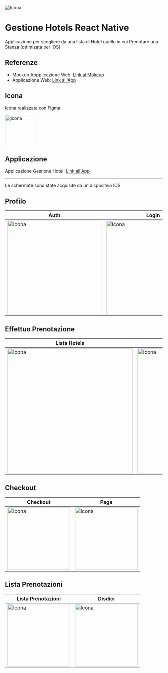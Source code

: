 <img src="https://github.com/vittorioPiotti/Gestione-Hotel-React-Native/blob/main/header.png" alt="Icona" />




# Gestione Hotels React Native
Applicazione per scegliere da una lista di Hotel quello in cui Prenotare una Stanza (ottimizata per IOS) 

## Referenze 

- Mockup Appplicazione Web: [Link al Mokcup](https://www.figma.com/proto/BpWZ6Xun7IkvYqavXrUkGt/GestioneHotel?type=design&scaling=scale-down&page-id=0%3A1&node-id=78-38&starting-point-node-id=71%3A150)
- Applicazione Web: [Link all'App](https://sl2gz4.csb.app/)





## Icona 

Icona realizzata con  [Figma](https://www.figma.com/)

<img src="https://github.com/vittorioPiotti/Gestione-Hotel-React-Native/blob/main/project/icona.png" alt="Icona" width="100"/>


## Applicazione

Applicazione Gestione Hotel: [Link all'App](https://sl2gz4.csb.app/GestioneHotel)

---

Le schermate sono state acquisite da un dispositivo IOS 

## Profilo

| Auth| Login | Profilo | Elimina |
| ------------ | ------------ | ------------ | ------------ |
| <img src="https://github.com/vittorioPiotti/Gestione-Hotel-React-Native/blob/main/auth.png" alt="Icona" width="300"/> | <img src="https://github.com/vittorioPiotti/Gestione-Hotel-React-Native/blob/main/login.png" alt="Icona" width="300"/> | <img src="https://github.com/vittorioPiotti/Gestione-Hotel-React-Native/blob/main/edit.png" alt="Icona" width="300"/>| <img src="https://github.com/vittorioPiotti/Gestione-Hotel-React-Native/blob/main/elimina.png" alt="Icona" width="300"/> |

## Effettuo Prenotazione

| Lista Hotels| Hotel Scelto | Lista Stanze | Stanza Scelta |
| ------------ | ------------ | ------------ | ------------ |
| <img src="https://github.com/vittorioPiotti/Gestione-Hotel-React-Native/blob/main/hotels.png" alt="Icona" width="400"/> | <img src="https://github.com/vittorioPiotti/Gestione-Hotel-React-Native/blob/main/hotel.png" alt="Icona" width="400"/>| <img src="https://github.com/vittorioPiotti/Gestione-Hotel-React-Native/blob/main/rooms.png" alt="Icona" width="400"/>| <img src="https://github.com/vittorioPiotti/Gestione-Hotel-React-Native/blob/main/room.png" alt="Icona" width="400"/>|

## Checkout

| Checkout | Paga|
 ------------ | ------------ |
| <img src="https://github.com/vittorioPiotti/Gestione-Hotel-React-Native/blob/main/book.png" alt="Icona" width="200"/> | <img src="https://github.com/vittorioPiotti/Gestione-Hotel-React-Native/blob/main/pay.png" alt="Icona" width="200"/> | 


## Lista Prenotazioni 

| Lista Prenotazioni | Disdici|
 ------------ | ------------ |
| <img src="https://github.com/vittorioPiotti/Gestione-Hotel-React-Native/blob/main/books.png" alt="Icona" width="200"/> | <img src="https://github.com/vittorioPiotti/Gestione-Hotel-React-Native/blob/main/disdici.png" alt="Icona" width="200"/> | 


